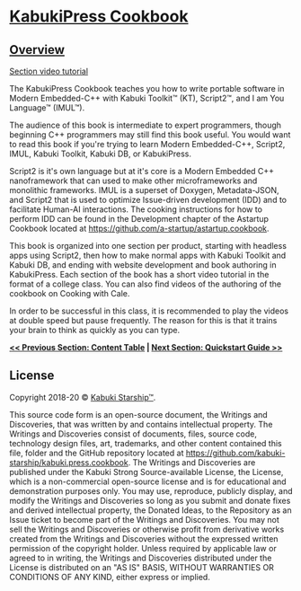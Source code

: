 # [KabukiPress Cookbook](../)

## [Overview](./)

[Section video tutorial](https://www.youtube.com/channel/UCS2vQG4gUE3vXWV_K9XScQw)

The KabukiPress Cookbook teaches you how to write portable software in Modern Embedded-C++ with Kabuki Toolkit™ (KT), Script2™, and I am You Language™ (IMUL™).

The audience of this book is intermediate to expert programmers, though beginning C++ programmers may still find this book useful. You would want to read this book if you're trying to learn Modern Embedded-C++, Script2, IMUL, Kabuki Toolkit, Kabuki DB, or KabukiPress.

Script2 is it's own language but at it's core is a Modern Embedded C++ nanoframework that can used to make other microframeworks and monolithic frameworks. IMUL is a superset of Doxygen, Metadata-JSON, and Script2 that is used to optimize Issue-driven development (IDD) and to facilitate Human-AI interactions. The cooking instructions for how to perform IDD can be found in the Development chapter of the Astartup Cookbook located at <https://github.com/a-startup/astartup.cookbook>.

This book is organized into one section per product, starting with headless apps using Script2, then how to make normal apps with Kabuki Toolkit  and Kabuki DB, and ending with website development and book authoring in KabukiPress. Each section of the book has a short video tutorial in the format of a college class. You can also find videos of the authoring of the cookbook on Cooking with Cale.

In order to be successful in this class, it is recommended to play the videos at double speed but pause frequently. The reason for this is that it trains your brain to think as quickly as you can type.

**[<< Previous Section: Content Table](../) | [Next Section: Quickstart Guide >>](./quickstart_guide)**

## License

Copyright 2018-20 © [Kabuki Starship™](https://kabukistarship.com).

This source code form is an open-source document, the Writings and Discoveries, that was written by and contains intellectual property. The Writings and Discoveries consist of documents, files, source code, technology design files, art, trademarks, and other content contained this file, folder and the GitHub repository located at <https://github.com/kabuki-starship/kabuki.press.cookbook>. The Writings and Discoveries are published under the Kabuki Strong Source-available License, the License, which is a non-commercial open-source license and is for educational and demonstration purposes only. You may use, reproduce, publicly display, and modify the Writings and Discoveries so long as you submit and donate fixes and derived intellectual property, the Donated Ideas, to the Repository as an Issue ticket to become part of the Writings and Discoveries. You may not sell the Writings and Discoveries or otherwise profit from derivative works created from the Writings and Discoveries without the expressed written permission of the copyright holder. Unless required by applicable law or agreed to in writing, the Writings and Discoveries distributed under the License is distributed on an "AS IS" BASIS, WITHOUT WARRANTIES OR CONDITIONS OF ANY KIND, either express or implied.
